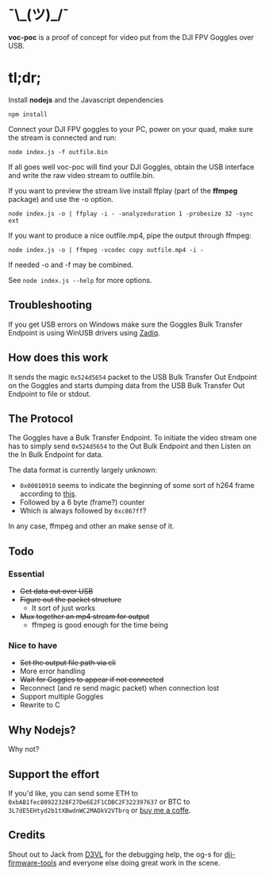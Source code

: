 # ¯\\\_(ツ)\_/¯

**voc-poc** is a proof of concept for video put from the DJI FPV Goggles over USB.

# tl;dr;

Install **nodejs** and the Javascript dependencies

    npm install

Connect your DJI FPV goggles to your PC, power on your quad, make sure the stream is connected and run:

    node index.js -f outfile.bin

If all goes well voc-poc will find your DJI Goggles, obtain the USB interface and write the raw video stream to outfile.bin.

If you want to preview the stream live install ffplay (part of the **ffmpeg** package) and use the -o option.

    node index.js -o | ffplay -i - -analyzeduration 1 -probesize 32 -sync ext

If you want to produce a nice outfile.mp4, pipe the output through ffmpeg:

    node index.js -o | ffmpeg -vcodec copy outfile.mp4 -i -

If needed -o and -f may be combined.

See `node index.js --help` for more options.

## Troubleshooting

If you get USB errors on Windows make sure the Goggles Bulk Transfer Endpoint is using WinUSB drivers using [Zadiq](https://zadig.akeo.ie/).

## How does this work

It sends the magic `0x524d5654` packet to the USB Bulk Transfer Out Endpoint on the Goggles and starts dumping data from the USB Bulk Transfer Out Endpoint to file or stdout.

## The Protocol

The Goggles have a Bulk Transfer Endpoint. To initiate the video stream one has to simply send `0x524d5654` to the Out Bulk Endpoint and then Listen on the In Bulk Endpoint for data.

The data format is currently largely unknown:

- `0x00010910` seems to indicate the beginning of some sort of h264 frame according to [this](https://github.com/district-michael/fpv_live/blob/4c7bb40e5cc5daec67b39cc093235afb959a4bfe/src/main/java/com/dji/video/framing/internal/parser/VideoFrameParser.java#L47).
- Followed by a 6 byte (frame?) counter
- Which is always followed by `0xc867ff`?

In any case, ffmpeg and other an make sense of it.

## Todo

### Essential

- ~~Get data out over USB~~
- ~~Figure out the packet structure~~
  - It sort of just works
- ~~Mux together an mp4 stream for output~~
  - ffmpeg is good enough for the time being

### Nice to have

- ~~Set the output file path via cli~~
- More error handling
- ~~Wait for Goggles to appear if not connected~~
- Reconnect (and re send magic packet) when connection lost
- Support multiple Goggles
- Rewrite to C

## Why Nodejs?

Why not?

## Support the effort

If you'd like, you can send some ETH to `0xbAB1fec80922328F27De6E2F1CDBC2F322397637` or BTC to `3L7dE5EHtyd2b1tXBwdnWC2MADkV2VTbrq` or [buy me a coffe](https://www.buymeacoffee.com/fpv.wtf).

## Credits

Shout out to Jack from [D3VL](https://d3vl.com/) for the debugging help, the og-s for [dji-firmware-tools](https://github.com/o-gs/dji-firmware-tools) and everyone else doing great work in the scene.
